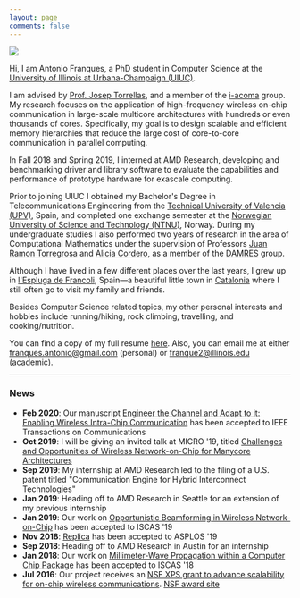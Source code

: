 ```yaml
---
layout: page
comments: false
---
```


<div class="index_header_space"></div>
<img class="profile_picture" src="/img/profile_picture.jpg">

Hi, I am Antonio Franques, a PhD student in Computer Science at the [University of Illinois at Urbana-Champaign (UIUC)](http://illinois.edu).

I am advised by [Prof. Josep Torrellas](http://iacoma.cs.uiuc.edu/josep/torrellas.html), and a member of the [i-acoma](http://iacoma.cs.uiuc.edu/) group. My research focuses on the application of high-frequency wireless on-chip communication in large-scale multicore architectures with hundreds or even thousands of cores. Specifically, my goal is to design scalable and efficient memory hierarchies that reduce the large cost of core-to-core communication in parallel computing. <br clear="left" />

In Fall 2018 and Spring 2019, I interned at AMD Research, developing and benchmarking driver and library software to evaluate the capabilities and performance of prototype hardware for exascale computing.

Prior to joining UIUC I obtained my Bachelor's Degree in Telecommunications Engineering from the [Technical University of Valencia (UPV)](http://www.upv.es/index-en.html), Spain, and completed one exchange semester at the [Norwegian University of Science and Technology (NTNU)](https://www.ntnu.edu/), Norway. During my undergraduate studies I also performed two years of research in the area of Computational Mathematics under the supervision of Professors [Juan Ramon Torregrosa](https://damres.webs.upv.es/?page_id=946) and [Alicia Cordero](https://damres.webs.upv.es/?page_id=944), as a member of the [DAMRES](https://damres.webs.upv.es/?lang=en) group. 

Although I have lived in a few different places over the last years, I grew up in [l'Espluga de Francoli](https://en.wikipedia.org/wiki/L%27Espluga_de_Francol%C3%AD), Spain&mdash;a beautiful little town in [Catalonia](https://en.wikipedia.org/wiki/Catalonia) where I still often go to visit my family and friends.

Besides Computer Science related topics, my other personal interests and hobbies include running/hiking, rock climbing, travelling, and cooking/nutrition.

You can find a copy of my full resume [here](docs/resume_long_antonio_franques.pdf). Also, you can email me at either [franques.antonio@gmail.com](mailto:franques.antonio@gmail.com) (personal) or [franque2@illinois.edu](mailto:franque2@illinois.edu) (academic).

---
### News
- **Feb 2020**: Our manuscript [Engineer the Channel and Adapt to it: Enabling Wireless Intra-Chip Communication](/docs/timoneda_engineer_the_channel.pdf) has been accepted to IEEE Transactions on Communications
- **Oct 2019**: I will be giving an invited talk at MICRO '19, titled [Challenges and Opportunities of Wireless Network-on-Chip for Manycore Architectures](/docs/nocarc2019_antonio_franques.pdf)
- **Sep 2019**: My internship at AMD Research led to the filing of a U.S. patent titled "Communication Engine for Hybrid Interconnect Technologies"
- **Jan 2019**: Heading off to AMD Research in Seattle for an extension of my previous internship
- **Jan 2019**: Our work on [Opportunistic Beamforming in Wireless Network-on-Chip](/docs/ISCAS_2019_Opportunistic_Beamforming.pdf) has been accepted to ISCAS '19
- **Nov 2018**: [Replica](/docs/ASPLOS_2019_Replica.pdf) has been accepted to ASPLOS '19
- **Sep 2018**: Heading off to AMD Research in Austin for an internship
- **Jan 2018**: Our work on [Millimeter-Wave Propagation within a Computer Chip Package](/docs/ISCAS_2018_CompPackage.pdf) has been accepted to ISCAS '18
- **Jul 2016**: Our project receives an [NSF XPS grant to advance scalability for on-chip wireless communications](https://grainger.illinois.edu/news/17894). [NSF award site](https://www.nsf.gov/awardsearch/showAward?AWD_ID=1629431&ActiveAwards=true&ExpiredAwards=true)
